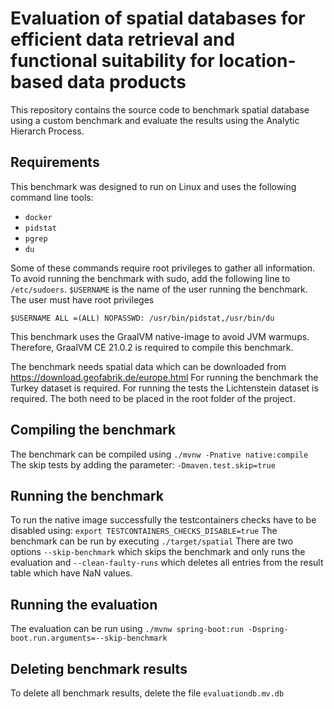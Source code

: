 # Evaluation of spatial databases for efficient data retrieval and functional suitability for location-based data products

This repository contains the source code to benchmark spatial database using a custom benchmark and evaluate the results using the Analytic Hierarch Process.

## Requirements

This benchmark was designed to run on Linux and uses the following command line tools:

- `docker`
- `pidstat`
- `pgrep`
- `du`

Some of these commands require root privileges to gather all information. To avoid running the benchmark with sudo, add the following line to `/etc/sudoers`. `$USERNAME` is the name of the user running the benchmark. The user must have root privileges

`$USERNAME ALL =(ALL) NOPASSWD: /usr/bin/pidstat,/usr/bin/du`

This benchmark uses the GraalVM native-image to avoid JVM warmups. Therefore, GraalVM CE 21.0.2 is required to compile this benchmark.

The benchmark needs spatial data which can be downloaded from https://download.geofabrik.de/europe.html
For running the benchmark the Turkey dataset is required. For running the tests the Lichtenstein dataset is required. The both need to be placed in the root folder of the project.

## Compiling the benchmark

The benchmark can be compiled using `./mvnw -Pnative native:compile`
The skip tests by adding the parameter: `-Dmaven.test.skip=true`

## Running the benchmark

To run the native image successfully the testcontainers checks have to be disabled using: `export TESTCONTAINERS_CHECKS_DISABLE=true`
The benchmark can be run by executing `./target/spatial`
There are two options `--skip-benchmark` which skips the benchmark and only runs the evaluation and `--clean-faulty-runs` which deletes all entries from the result table which have NaN values.

## Running the evaluation

The evaluation can be run using `./mvnw spring-boot:run -Dspring-boot.run.arguments=--skip-benchmark`

## Deleting benchmark results

To delete all benchmark results, delete the file `evaluationdb.mv.db`
